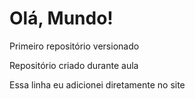 # Olá, Mundo!
 Primeiro repositório versionado

Repositório criado durante aula

Essa linha eu adicionei diretamente no site

